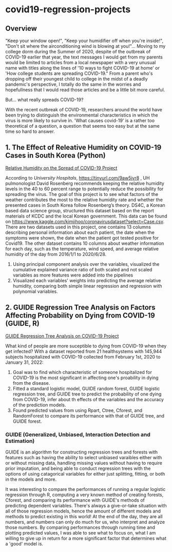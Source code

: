 # covid19-regression-projects
## Overview
"Keep your window open!", "Keep your humidifier off when you're inside!", "Don't sit where the airconditioning wind is blowing at you!"...
Moving to my college dorm during the Summer of 2020, despite of the outbreak of COVID-19 earlier that year, the text messages I would get from my parents would be limited to articles from a local newspaper with a very unusual name with titles along the lines of '10 ways to fight COVID-19 at home' or 'How college students are spreading COVID-19." From a parent who's dropping off their youngest child to college in the midst of a deadly pandemic's perspective, I totally do the same in the worries and hopefullness that I would read those articles and be a little bit more careful. 

But... what really spreads COVID-19? 

With the recent outbreak of COVID-19, researchers around the world have been trying to distinguish the environmental characteristics in which the virus is more likely to survive in. 'What causes covid-19' is a rather too theoretical of a question, a question that seems too easy but at the same time so hard to answer. 

## 1. The Effect of Releative Humidity on COVID-19 Cases in South Korea (Python)
[Relative Humidity on the Spread of COVID-19 Project](https://github.com/soneunii/relative-humidity-on-covid-19)


According to *University Hospitals*, https://tinyurl.com/9aw5jvr8 , UH pulmonologist David Rosenberg recommends
keeping the relative humidity levels in the 40 to 60 percent range to potentially reduce the possibility for
spreading the virus. The goal of this project is to see what factors of the weather contributes the most to
the relative humidity rate and whether the presented cases in South Korea follow Rosenberg’s theory.
DS4C, a Korean based data science group, structured this dataset based on the report materials of
KCDC and the local Korean government. This data can be found on
https://www.kaggle.com/kimjihoo/coronavirusdataset?select=Case.csv. There are two datasets used in
this project, one contains 13 columns describing personal information about each patient, the date when
the symptoms were shown, the date when the patient got tested positive for Covid19. The other dataset
contains 10 columns about weather information for each day, such as the temperature, wind speed, and
average relative humidity of the day from 2016/1/1 to 2020/6/28. 
  1) Using principal component analysis over the variables, visualized the cumulative explained variance ratio of both scaled and not scaled variables as more features were added into the pipelines 
  2) Visualized each variables' weights into predicting the average relative humidity, comparing both simple linear regression and regression with polynomial variables. 

## 2. GUIDE Regression Tree Analysis on Factors Affecting Probability on Dying from COVID-19 (GUIDE, R)
[GUIDE Regression Tree Analysis on COVID-19 Project](GUIDE-regression-tree-analysis-covid19)


What kind of people are more suceptible to dying from COVID-19 when they get infected? With a dataset reported from 21 healthsystems with 145,944 subjects hospitalized with COVID-19 collected from February 1st, 2020 to January 31, 2022:
  1) Goal was to find which characteristic of someone hospitalized for COVID-19 is the most significant in affecting one's proability in dying from the disease. 
  2) Fitted a standard logistic model, GUIDE random forest, GUIDE logistic regression tree, and GUIDE tree to predict the probability of one dying from COVID-19, infer about th effects of the variables and the accuracy of the prediction models. 
  3) Found predicted values from using Rpart, Ctree, Cforest, and RandomForest to compare its performance with that of GUIDE tree, and GUIDE forest.

### GUIDE (Generalized, Unbiased, Interaction Detection and Estimation) 
GUIDE is an algorithm for constructing regression trees and forests with features such as having the ability to select unbiased varaibles either with or without missing data, handling missing values without having to require prior imputation, and being able to conduct regression trees with the options of using catagorical variables for either just splitting, fitting, or both in the models and more. 

It was interesting to compare the performances of running a regular logistic regression through R, computing a very known method of creating forests, Cforest, and comparing its performance with GUIDE's methods of predicting dependent variables. There's always a give-or-take situation with all of those regression models, hence the amount of different models and methods to predict existing in this world! At the end of the day, they are all numbers, and numbers can only do much for us, who interpret and analyze those numbers. By comparing performances through running time and plotting predicted values, I was able to see what to focus on, what I am willing to give up in return for a more significant factor that determines what a 'good' model is. 

  


